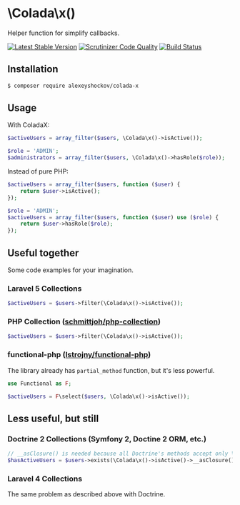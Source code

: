 # \Colada\x()

Helper function for simplify callbacks.

[![Latest Stable Version](https://poser.pugx.org/alexeyshockov/colada-x/v/stable)](https://packagist.org/packages/alexeyshockov/colada-x)
[![Scrutinizer Code Quality](https://scrutinizer-ci.com/g/alexeyshockov/colada-x/badges/quality-score.png?b=master)](https://scrutinizer-ci.com/g/alexeyshockov/colada-x/?branch=master)
[![Build Status](https://api.travis-ci.org/alexeyshockov/colada-x.svg?branch=master)](http://travis-ci.org/alexeyshockov/colada-x)

## Installation

```bash
$ composer require alexeyshockov/colada-x
```

## Usage

With ColadaX:
```php
$activeUsers = array_filter($users, \Colada\x()->isActive());
```
```php
$role = 'ADMIN';
$administrators = array_filter($users, \Colada\x()->hasRole($role));
```

Instead of pure PHP:
```php
$activeUsers = array_filter($users, function ($user) {
    return $user->isActive();
});
```
```php
$role = 'ADMIN';
$activeUsers = array_filter($users, function ($user) use ($role) {
    return $user->hasRole($role);
});
```

## Useful together

Some code examples for your imagination.

### Laravel 5 Collections

```php
$activeUsers = $users->filter(\Colada\x()->isActive());
```

### PHP Collection ([schmittjoh/php-collection](https://github.com/schmittjoh/php-collection/))

```php
$activeUsers = $users->filter(\Colada\x()->isActive());
```

### functional-php ([lstrojny/functional-php](https://github.com/lstrojny/functional-php))

The library already has `partial_method` function, but it's less powerful.

```php
use Functional as F;

$activeUsers = F\select($users, \Colada\x()->isActive());
```

## Less useful, but still

### Doctrine 2 Collections (Symfony 2, Doctine 2 ORM, etc.)

```php
// __asClosure() is needed because all Doctrine's methods accept only \Closure instances :(
$hasActiveUsers = $users->exists(\Colada\x()->isActive()->__asClosure());
```

### Laravel 4 Collections

The same problem as described above with Doctrine.

